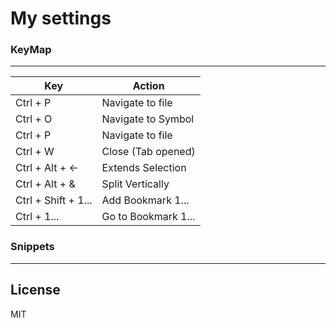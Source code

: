 # My settings

### KeyMap
---

| Key | Action |
| ------ | ------ |
| Ctrl + P | Navigate to file |
| Ctrl + O | Navigate to Symbol |
| Ctrl + P | Navigate to file |
| Ctrl + W | Close (Tab opened) |
| Ctrl + Alt + &larr; | Extends Selection |
| Ctrl + Alt + & | Split Vertically |
| Ctrl + Shift + 1... | Add Bookmark 1... |
| Ctrl + 1... | Go to Bookmark 1... |


### Snippets
---

License
----

MIT